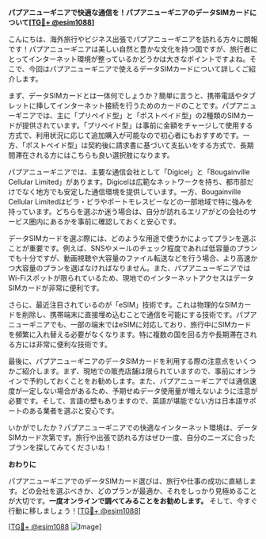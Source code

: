 **パプアニューギニアで快適な通信を！パプアニューギニアのデータSIMカードについて[[TG💪+ @esim1088](https://t.me/s/esim1088)]**

こんにちは、海外旅行やビジネス出張でパプアニューギニアを訪れる方々に朗報です！パプアニューギニアは美しい自然と豊かな文化を持つ国ですが、旅行者にとってインターネット環境が整っているかどうかは大きなポイントですよね。そこで、今回はパプアニューギニアで使えるデータSIMカードについて詳しくご紹介します。

まず、データSIMカードとは一体何でしょうか？簡単に言うと、携帯電話やタブレットに挿してインターネット接続を行うためのカードのことです。パプアニューギニアでは、主に「プリペイド型」と「ポストペイド型」の2種類のSIMカードが提供されています。「プリペイド型」は事前に金額をチャージして使用する方式で、利用状況に応じて追加購入が可能なので初心者にもおすすめです。一方、「ポストペイド型」は契約後に請求書に基づいて支払いをする方式で、長期間滞在される方にはこちらも良い選択肢になります。

パプアニューギニアでは、主要な通信会社として「Digicel」と「Bougainville Cellular Limited」があります。Digicelは広範なネットワークを持ち、都市部だけでなく地方でも安定した通信環境を提供しています。一方、Bougainville Cellular Limitedはビラ・ビラやポートモレスビーなどの一部地域で特に強みを持っています。どちらを選ぶか迷う場合は、自分が訪れるエリアがどの会社のサービス圏内にあるかを事前に確認しておくと安心です。

データSIMカードを選ぶ際には、どのような用途で使うかによってプランを選ぶことが重要です。例えば、SNSやメールのチェック程度であれば低容量のプランでも十分ですが、動画視聴や大容量のファイル転送などを行う場合、より高速かつ大容量のプランを選ばなければなりません。また、パプアニューギニアではWi-Fiスポットが限られているため、現地でのインターネットアクセスはデータSIMカードが非常に便利です。

さらに、最近注目されているのが「eSIM」技術です。これは物理的なSIMカードを削除し、携帯端末に直接埋め込むことで通信を可能にする技術です。パプアニューギニアでも、一部の端末ではeSIMに対応しており、旅行中にSIMカードを頻繁に入れ替える必要がなくなります。特に複数の国を回る方や長期滞在される方には非常に便利な技術です。

最後に、パプアニューギニアのデータSIMカードを利用する際の注意点をいくつかご紹介します。まず、現地での販売店舗は限られていますので、事前にオンラインで予約しておくことをお勧めします。また、パプアニューギニアでは通信速度が一定しない場合があるため、予期せぬデータ使用量が増えないように注意が必要です。そして、言語の壁もありますので、英語が堪能でない方は日本語サポートのある業者を選ぶと安心です。

いかがでしたか？パプアニューギニアでの快適なインターネット環境は、データSIMカード次第です。旅行や出張で訪れる方はぜひ一度、自分のニーズに合ったプランを探してみてくださいね！

**おわりに**

パプアニューギニアでのデータSIMカード選びは、旅行や仕事の成功に直結します。どの会社を選ぶべきか、どのプランが最適か、それをしっかり見極めることが大切です。**一度オンラインで調べてみることをお勧めします。** そして、今すぐ行動に移しましょう！[[TG💪+ @esim1088](https://t.me/s/esim1088)]

[[TG💪+ @esim1088](https://t.me/s/esim1088) ![Image](https://i.postimg.cc/Y0z9fWf4/image.png)]